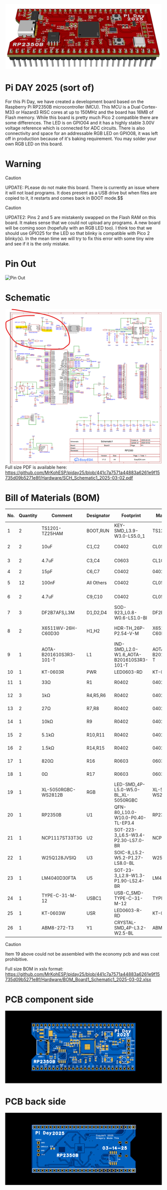 ![](https://github.com/MrKohESP/piday25/blob/5b20a6e6c4fbf412ede0f5826ad5f6908304fdba/3D_PCB1_2025-03-11.png)
# Pi DAY 2025 (sort of)
For this Pi Day, we have created a development board based on the Raspberry Pi RP2350B microcontroller (MCU).
This MCU is a Dual Cortex-M33 or Hazard3 RISC cores at up to 150MHz and the board has 16MB of Flash memory.
While this board is pretty much Pico 2 compatible there are some differences.  The LED is on GPIO04 and it has a highly stable 3.00V voltage reference which is connected for ADC circuits.
There is also connectivity and space for an addressable RGB LED on GPIO08, it was left off in production because of it's baking requirement.  You may solder your own RGB LED on this board.

# Warning

>[!CAUTION]
>UPDATE: PLease do not make this board.  There is currently an issue where it will not load programs.  It does present as a USB drive but when files are copied to it, it restarts and comes back in BOOT mode.$$

>[!CAUTION]
>UPDATE2: Pins 2 and 5 are mistakenly swapped on the Flash RAM on this board.  It makes sense that we could not upload any programs. A new board will be coming soon (hopefully with an RGB LED too).  I think too that we should use GPIO25 for the LED so that blinky is compatible with Pico 2 blinky(s).  In the mean time we will try to fix this error with some tiny wire and see if it is the only mistake.
# Pin Out
![Pin Out]()
# Schematic
![Schematic](https://github.com/MrKohESP/piday25/blob/9f478729204b799b942757d8fb7b606811b21294/Screenshot%202025-03-11%20141103.png)
Full size PDF is available here: https://github.com/MrKohESP/piday25/blob/441c7a7571a44883a6261e9f15735d09b5271e8f/Hardware/SCH_Schematic1_2025-03-02.pdf

# Bill of Materials (BOM)
| No. | Quantity | Comment                | Designator                                     | Footprint                                | Manufacturer Part      | Manufacturer         | Supplier Part |
|-----|----------|------------------------|------------------------------------------------|------------------------------------------|------------------------|----------------------|---------------|
| 1   | 2        | TS1201-TZ25HAM         | BOOT,RUN                                       | KEY-SMD_L3.9-W3.0-LS5.0_1                | TS1201-TZ25HAM         | BXCONN(宝讯)           | C36936654     |
| 2   | 2        | 10uF                   | C1,C2                                          | C0402                                    | CL05A106MQ5NUNC        | SAMSUNG(三星)          | C15525        |
| 3   | 2        | 4.7uF                  | C3,C4                                          | C0603                                    | CL10A475KO8NNNC        | SAMSUNG(三星)          | C19666        |
| 4   | 2        | 15pF                   | C6,C7                                          | C0402                                    | 0402CG150J500NT        | FH(风华)               | C1548         |
| 5   | 12       | 100nF                  | All Others | C0402                                    | CL05B104KO5NNNC        | SAMSUNG(三星)          | C1525         |
| 6   | 2        | 4.7uF                  | C9,C10                                         | C0402                                    | CL05A475MP5NRNC        | SAMSUNG(三星)          | C23733        |
| 7   | 3        | DF2B7AFS,L3M           | D1,D2,D4                                       | SOD-923_L0.8-W0.6-LS1.0-BI               | DF2B7AFS,L3M           | TOSHIBA(东芝)          | C1972965      |
| 8   | 2        | X6511WV-26H-C60D30     | H1,H2                                          | HDR-TH_26P-P2.54-V-M                     | X6511WV-26H-C60D30     | XKB Connection(中国星坤) | C725958       |
| 9   | 1        | AOTA-B201610S3R3-101-T | L1                                             | IND-SMD_L2.0-W1.6_AOTA-B201610S3R3-101-T | AOTA-B201610S3R3-101-T | ABRACON              | C42411119     |
| 10  | 1        | KT-0603R               | PWR                                            | LED0603-RD                               | KT-0603R               | KENTO                | C2286         |
| 11  | 1        | 33Ω                    | R1                                             | R0402                                    | 0402WGF330JTCE         | UNI-ROYAL(厚声)        | C25105        |
| 12  | 3        | 1kΩ                    | R4,R5,R6                                       | R0402                                    | 0402WGF1001TCE         | UNI-ROYAL(厚声)        | C11702        |
| 13  | 2        | 27Ω                    | R7,R8                                          | R0402                                    | 0402WGF270JTCE         | UNI-ROYAL(厚声)        | C25100        |
| 14  | 1        | 10kΩ                   | R9                                             | R0402                                    | 0402WGF1002TCE         | UNI-ROYAL(厚声)        | C25744        |
| 15  | 2        | 5.1kΩ                  | R10,R11                                        | R0402                                    | 0402WGF5101TCE         | UNI-ROYAL(厚声)        | C25905        |
| 16  | 2        | 1.5kΩ                  | R14,R15                                        | R0402                                    | 0402WGF1501TCE         | UNI-ROYAL(厚声)        | C25867        |
| 17  | 1        | 820Ω                   | R16                                            | R0603                                    | 0603WAF8200T5E         | UNI-ROYAL(厚声)        | C23253        |
| 18  | 1        | 0Ω                     | R17                                            | R0603                                    | 0603WAF0000T5E         | UNI-ROYAL(厚声)        | C21189        |
| 19  | 1        | XL-5050RGBC-WS2812B    | RGB                                            | LED-SMD_4P-L5.0-W5.0-BL_XL-5050RGBC      | XL-5050RGBC-WS2812B    | XINGLIGHT(成兴光)       | C2843785      |
| 20  | 1        | RP2350B                | U1                                             | QFN-80_L10.0-W10.0-P0.40-TL-EP3.4        | RP2350B                | Raspberry Pi(树莓派)    | C42415655     |
| 21  | 1        | NCP1117ST33T3G         | U2                                             | SOT-223-3_L6.5-W3.4-P2.30-LS7.0-BR       | NCP1117ST33T3G         | onsemi(安森美)          | C26537        |
| 22  | 1        | W25Q128JVSIQ           | U3                                             | SOIC-8_L5.2-W5.2-P1.27-LS8.0-BL          | W25Q128JVSIQ           | WINBOND(华邦)          | C97521        |
| 23  | 1        | LM4040D30FTA           | U5                                             | SOT-23-3_L2.9-W1.3-P1.90-LS2.4-BR        | LM4040D30FTA           | DIODES(美台)           | C460726       |
| 24  | 1        | TYPE-C-31-M-12         | USBC1                                          | USB-C_SMD-TYPE-C-31-M-12                 | TYPE-C-31-M-12         | 韩国韩荣                 | C165948       |
| 25  | 1        | KT-0603W               | USR                                            | LED0603-R-RD                             | KT-0603W               | KENTO                | C2290         |
| 26  | 1        | ABM8-272-T3            | Y1                                             | CRYSTAL-SMD_4P-L3.2-W2.5-BL              | ABM8-272-T3            | ABRACON              | C20625731     |

>[!CAUTION]
>Item 19 above could not be assembled with the economy pcb and was cost prohibitive.

Full size BOM in xslx format: https://github.com/MrKohESP/piday25/blob/441c7a7571a44883a6261e9f15735d09b5271e8f/Hardware/BOM_Board1_Schematic1_2025-03-02.xlsx 

# PCB component side
![PCBF](https://github.com/MrKohESP/piday25/blob/441c7a7571a44883a6261e9f15735d09b5271e8f/Hardware/2D_PCB1_2025-03-02%20(1).png)

# PCB back side
![PCBB](https://github.com/MrKohESP/piday25/blob/441c7a7571a44883a6261e9f15735d09b5271e8f/Hardware/2D_PCB1_2025-03-02.png)
